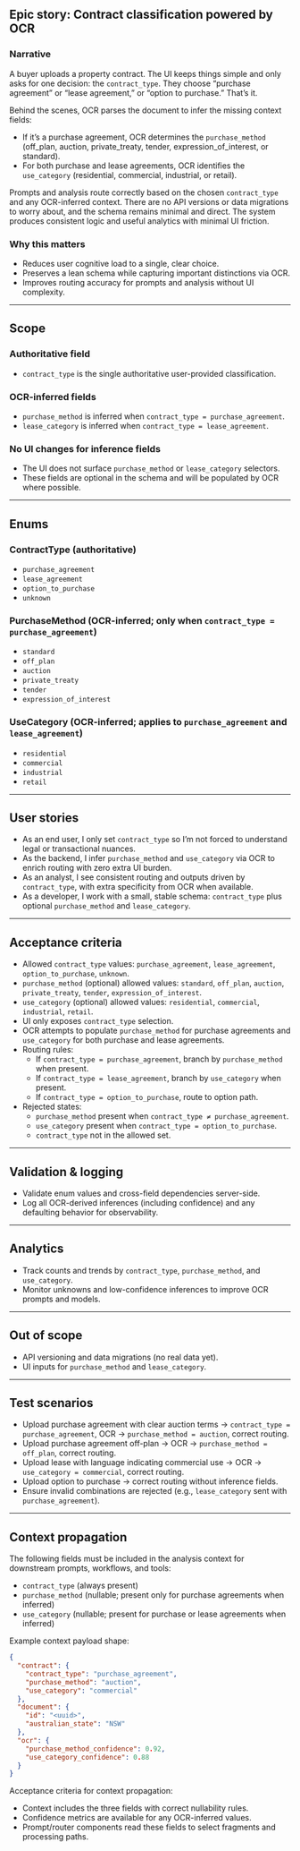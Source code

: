 ## Epic story: Contract classification powered by OCR

### Narrative
A buyer uploads a property contract. The UI keeps things simple and only asks for one decision: the `contract_type`. They choose “purchase agreement” or “lease agreement,” or “option to purchase.” That’s it.

Behind the scenes, OCR parses the document to infer the missing context fields:
- If it’s a purchase agreement, OCR determines the `purchase_method` (off_plan, auction, private_treaty, tender, expression_of_interest, or standard).
- For both purchase and lease agreements, OCR identifies the `use_category` (residential, commercial, industrial, or retail).

Prompts and analysis route correctly based on the chosen `contract_type` and any OCR-inferred context. There are no API versions or data migrations to worry about, and the schema remains minimal and direct. The system produces consistent logic and useful analytics with minimal UI friction.

### Why this matters
- Reduces user cognitive load to a single, clear choice.
- Preserves a lean schema while capturing important distinctions via OCR.
- Improves routing accuracy for prompts and analysis without UI complexity.

---

## Scope

### Authoritative field
- `contract_type` is the single authoritative user-provided classification.

### OCR-inferred fields
- `purchase_method` is inferred when `contract_type = purchase_agreement`.
- `lease_category` is inferred when `contract_type = lease_agreement`.

### No UI changes for inference fields
- The UI does not surface `purchase_method` or `lease_category` selectors.
- These fields are optional in the schema and will be populated by OCR where possible.

---

## Enums

### ContractType (authoritative)
- `purchase_agreement`
- `lease_agreement`
- `option_to_purchase`
- `unknown`

### PurchaseMethod (OCR-inferred; only when `contract_type = purchase_agreement`)
- `standard`
- `off_plan`
- `auction`
- `private_treaty`
- `tender`
- `expression_of_interest`

### UseCategory (OCR-inferred; applies to `purchase_agreement` and `lease_agreement`)
- `residential`
- `commercial`
- `industrial`
- `retail`

---

## User stories
- As an end user, I only set `contract_type` so I’m not forced to understand legal or transactional nuances.
- As the backend, I infer `purchase_method` and `use_category` via OCR to enrich routing with zero extra UI burden.
- As an analyst, I see consistent routing and outputs driven by `contract_type`, with extra specificity from OCR when available.
- As a developer, I work with a small, stable schema: `contract_type` plus optional `purchase_method` and `lease_category`.

---

## Acceptance criteria
- Allowed `contract_type` values: `purchase_agreement`, `lease_agreement`, `option_to_purchase`, `unknown`.
- `purchase_method` (optional) allowed values: `standard`, `off_plan`, `auction`, `private_treaty`, `tender`, `expression_of_interest`.
- `use_category` (optional) allowed values: `residential`, `commercial`, `industrial`, `retail`.
- UI only exposes `contract_type` selection.
- OCR attempts to populate `purchase_method` for purchase agreements and `use_category` for both purchase and lease agreements.
- Routing rules:
  - If `contract_type = purchase_agreement`, branch by `purchase_method` when present.
  - If `contract_type = lease_agreement`, branch by `use_category` when present.
  - If `contract_type = option_to_purchase`, route to option path.
- Rejected states:
  - `purchase_method` present when `contract_type ≠ purchase_agreement`.
  - `use_category` present when `contract_type = option_to_purchase`.
  - `contract_type` not in the allowed set.

---

## Validation & logging
- Validate enum values and cross-field dependencies server-side.
- Log all OCR-derived inferences (including confidence) and any defaulting behavior for observability.

---

## Analytics
- Track counts and trends by `contract_type`, `purchase_method`, and `use_category`.
- Monitor unknowns and low-confidence inferences to improve OCR prompts and models.

---

## Out of scope
- API versioning and data migrations (no real data yet).
- UI inputs for `purchase_method` and `lease_category`.

---

## Test scenarios
- Upload purchase agreement with clear auction terms → `contract_type = purchase_agreement`, OCR → `purchase_method = auction`, correct routing.
- Upload purchase agreement off-plan → OCR → `purchase_method = off_plan`, correct routing.
- Upload lease with language indicating commercial use → OCR → `use_category = commercial`, correct routing.
- Upload option to purchase → correct routing without inference fields.
- Ensure invalid combinations are rejected (e.g., `lease_category` sent with `purchase_agreement`).


---

## Context propagation
The following fields must be included in the analysis context for downstream prompts, workflows, and tools:
- `contract_type` (always present)
- `purchase_method` (nullable; present only for purchase agreements when inferred)
- `use_category` (nullable; present for purchase or lease agreements when inferred)

Example context payload shape:
```json
{
  "contract": {
    "contract_type": "purchase_agreement",
    "purchase_method": "auction",
    "use_category": "commercial"
  },
  "document": {
    "id": "<uuid>",
    "australian_state": "NSW"
  },
  "ocr": {
    "purchase_method_confidence": 0.92,
    "use_category_confidence": 0.88
  }
}
```

Acceptance criteria for context propagation:
- Context includes the three fields with correct nullability rules.
- Confidence metrics are available for any OCR-inferred values.
- Prompt/router components read these fields to select fragments and processing paths.


